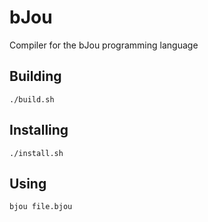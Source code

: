 # bJou

Compiler for the bJou programming language

## Building ##
`./build.sh`

## Installing ##
`./install.sh`

## Using ##
`bjou file.bjou`
